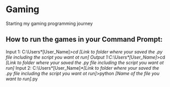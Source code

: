 # Gaming
Starting my gaming programming journey

## How to run the games in your Command Prompt:
Input 1: C:\Users\*[User_Name]*>cd *[Link to folder where your saved the .py file including the script you want ot run]*
Output 1:C:\Users\*[User_Name]*>cd *[Link to folder where your saved the .py file including the script you want ot run]*
Input 2: C:\Users\*[User_Name]*\*[Link to folder where your saved the .py file including the script you want ot run]*>python *[Name of the file you want to run]*.py 
